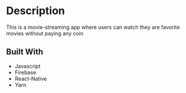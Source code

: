 # Description

This is a movie-streaming app where users can watch they are favorite movies without
paying any coin

## Built With
- Javascript
- Firebase
- React-Native
- Yarn
